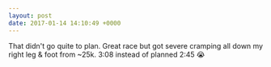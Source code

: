 ```yaml
---
layout: post
date: 2017-01-14 14:10:49 +0000
---
```


That didn't go quite to plan. Great race but got severe cramping all down my right leg &amp; foot from ~25k. 3:08 instead of planned 2:45 😭